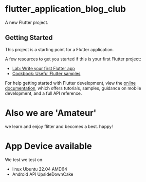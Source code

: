 # flutter_application_blog_club

A new Flutter project.

## Getting Started

This project is a starting point for a Flutter application.

A few resources to get you started if this is your first Flutter project:

- [Lab: Write your first Flutter app](https://docs.flutter.dev/get-started/codelab)
- [Cookbook: Useful Flutter samples](https://docs.flutter.dev/cookbook)

For help getting started with Flutter development, view the
[online documentation](https://docs.flutter.dev/), which offers tutorials,
samples, guidance on mobile development, and a full API reference.

# Also we are 'Amateur'
we learn and enjoy flitter and becomes a best. 
happy! 

# App Device available
We test we test on 
- linux Ubuntu 22.04 AMD64 
- Android API UpsideDownCake
